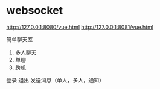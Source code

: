 # websocket

http://127.0.0.1:8080/vue.html
http://127.0.0.1:8081/vue.html

简单聊天室

1. 多人聊天
2. 单聊
3. 跨机

登录
退出
发送消息（单人，多人，通知）
